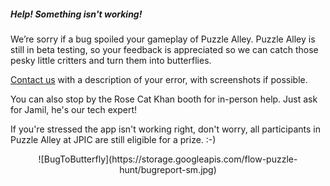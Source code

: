 ##### Help! Something isn't working!

We’re sorry if a bug spoiled your gameplay of Puzzle Alley.  Puzzle Alley is still in beta testing, so your feedback is appreciated so we can catch those pesky little critters and turn them into butterflies.

[Contact us](mailto:bugreport@puzzlealley.com) with a description of your error, with screenshots if possible.

You can also stop by the Rose Cat Khan booth for in-person help. Just ask for Jamil, he's our tech expert!

If you're stressed the app isn't working right, don't worry, all participants in Puzzle Alley at JPIC are still eligible for a prize. :-)
<p align="center">
![BugToButterfly](https://storage.googleapis.com/flow-puzzle-hunt/bugreport-sm.jpg)
</p>